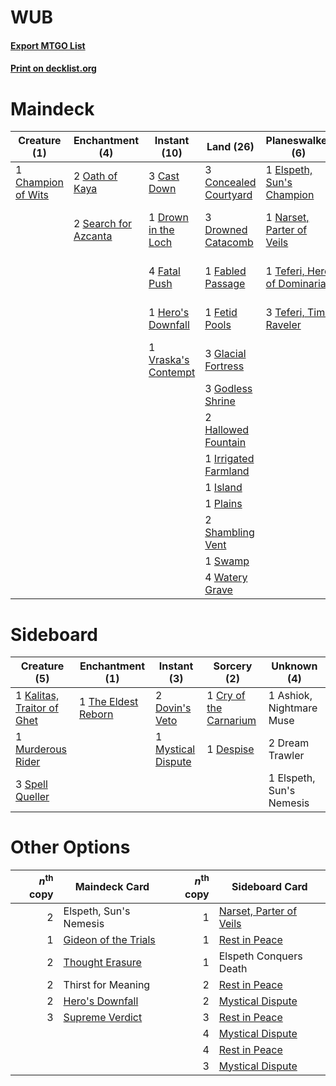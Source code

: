 # WUB

#### [Export MTGO List](../collection/WUB/WUB.txt)
#### [Print on decklist.org](http://decklist.org/?deckmain=3%09Cast%20Down%0A1%09Champion%20of%20Wits%0A1%09Chart%20a%20Course%0A3%09Concealed%20Courtyard%0A1%09Drown%20in%20the%20Loch%0A3%09Drowned%20Catacomb%0A1%09Elspeth%20Conquers%20Death%0A1%09Elspeth,%20Sun's%20Champion%0A1%09Elspeth,%20Sun's%20Nemesis%0A1%09Fabled%20Passage%0A4%09Fatal%20Push%0A1%09Fetid%20Pools%0A3%09Glacial%20Fortress%0A3%09Godless%20Shrine%0A2%09Hallowed%20Fountain%0A1%09Hero's%20Downfall%0A1%09Irrigated%20Farmland%0A1%09Island%0A1%09Narset,%20Parter%20of%20Veils%0A2%09Oath%20of%20Kaya%0A1%09Omen%20of%20the%20Sea%0A1%09Plains%0A2%09Search%20for%20Azcanta%0A2%09Shambling%20Vent%0A2%09Supreme%20Verdict%0A1%09Swamp%0A1%09Teferi,%20Hero%20of%20Dominaria%0A3%09Teferi,%20Time%20Raveler%0A1%09Thirst%20for%20Meaning%0A1%09Thought%20Erasure%0A4%09Thoughtseize%0A1%09Vraska's%20Contempt%0A4%09Watery%20Grave%0A1%09Yahenni's%20Expertise&deckside=1%09Ashiok,%20Nightmare%20Muse%0A1%09Cry%20of%20the%20Carnarium%0A1%09Despise%0A2%09Dovin's%20Veto%0A2%09Dream%20Trawler%0A1%09Elspeth,%20Sun's%20Nemesis%0A1%09Kalitas,%20Traitor%20of%20Ghet%0A1%09Murderous%20Rider%0A1%09Mystical%20Dispute%0A3%09Spell%20Queller%0A1%09The%20Eldest%20Reborn)
# Maindeck

|                                        Creature (1)                                         |                                        Enchantment (4)                                        |                                         Instant (10)                                         |                                           Land (26)                                            |                                           Planeswalker (6)                                           |                                          Sorcery (9)                                           |      Unknown (4)       |
|---------------------------------------------------------------------------------------------|-----------------------------------------------------------------------------------------------|----------------------------------------------------------------------------------------------|------------------------------------------------------------------------------------------------|------------------------------------------------------------------------------------------------------|------------------------------------------------------------------------------------------------|------------------------|
|1 [Champion of Wits](http://gatherer.wizards.com/Pages/Card/Details.aspx?multiverseid=430720)|2 [Oath of Kaya](http://gatherer.wizards.com/Pages/Card/Details.aspx?multiverseid=461136)      |3 [Cast Down](http://gatherer.wizards.com/Pages/Card/Details.aspx?multiverseid=442969)        |3 [Concealed Courtyard](http://gatherer.wizards.com/Pages/Card/Details.aspx?multiverseid=417818)|1 [Elspeth, Sun's Champion](http://gatherer.wizards.com/Pages/Card/Details.aspx?multiverseid=394361)  |1 [Chart a Course](http://gatherer.wizards.com/Pages/Card/Details.aspx?multiverseid=435200)     |1 Elspeth Conquers Death|
|                                                                                             |2 [Search for Azcanta](http://gatherer.wizards.com/Pages/Card/Details.aspx?multiverseid=435226)|1 [Drown in the Loch](http://gatherer.wizards.com/Pages/Card/Details.aspx?multiverseid=473150)|3 [Drowned Catacomb](http://gatherer.wizards.com/Pages/Card/Details.aspx?multiverseid=430633)   |1 [Narset, Parter of Veils](http://gatherer.wizards.com/Pages/Card/Details.aspx?multiverseid=460988)  |2 [Supreme Verdict](http://gatherer.wizards.com/Pages/Card/Details.aspx?multiverseid=438776)    |1 Elspeth, Sun's Nemesis|
|                                                                                             |                                                                                               |4 [Fatal Push](http://gatherer.wizards.com/Pages/Card/Details.aspx?multiverseid=423724)       |1 [Fabled Passage](http://gatherer.wizards.com/Pages/Card/Details.aspx?multiverseid=473206)     |1 [Teferi, Hero of Dominaria](http://gatherer.wizards.com/Pages/Card/Details.aspx?multiverseid=443095)|1 [Thought Erasure](http://gatherer.wizards.com/Pages/Card/Details.aspx?multiverseid=452956)    |1 Omen of the Sea       |
|                                                                                             |                                                                                               |1 [Hero's Downfall](http://gatherer.wizards.com/Pages/Card/Details.aspx?multiverseid=373575)  |1 [Fetid Pools](http://gatherer.wizards.com/Pages/Card/Details.aspx?multiverseid=426945)        |3 [Teferi, Time Raveler](http://gatherer.wizards.com/Pages/Card/Details.aspx?multiverseid=461148)     |4 [Thoughtseize](http://gatherer.wizards.com/Pages/Card/Details.aspx?multiverseid=438676)       |1 Thirst for Meaning    |
|                                                                                             |                                                                                               |1 [Vraska's Contempt](http://gatherer.wizards.com/Pages/Card/Details.aspx?multiverseid=435283)|3 [Glacial Fortress](http://gatherer.wizards.com/Pages/Card/Details.aspx?multiverseid=190562)   |                                                                                                      |1 [Yahenni's Expertise](http://gatherer.wizards.com/Pages/Card/Details.aspx?multiverseid=423742)|                        |
|                                                                                             |                                                                                               |                                                                                              |3 [Godless Shrine](http://gatherer.wizards.com/Pages/Card/Details.aspx?multiverseid=405099)     |                                                                                                      |                                                                                                |                        |
|                                                                                             |                                                                                               |                                                                                              |2 [Hallowed Fountain](http://gatherer.wizards.com/Pages/Card/Details.aspx?multiverseid=97071)   |                                                                                                      |                                                                                                |                        |
|                                                                                             |                                                                                               |                                                                                              |1 [Irrigated Farmland](http://gatherer.wizards.com/Pages/Card/Details.aspx?multiverseid=426947) |                                                                                                      |                                                                                                |                        |
|                                                                                             |                                                                                               |                                                                                              |1 [Island](http://gatherer.wizards.com/Pages/Card/Details.aspx?multiverseid=439857)             |                                                                                                      |                                                                                                |                        |
|                                                                                             |                                                                                               |                                                                                              |1 [Plains](http://gatherer.wizards.com/Pages/Card/Details.aspx?multiverseid=439856)             |                                                                                                      |                                                                                                |                        |
|                                                                                             |                                                                                               |                                                                                              |2 [Shambling Vent](http://gatherer.wizards.com/Pages/Card/Details.aspx?multiverseid=402031)     |                                                                                                      |                                                                                                |                        |
|                                                                                             |                                                                                               |                                                                                              |1 [Swamp](http://gatherer.wizards.com/Pages/Card/Details.aspx?multiverseid=439858)              |                                                                                                      |                                                                                                |                        |
|                                                                                             |                                                                                               |                                                                                              |4 [Watery Grave](http://gatherer.wizards.com/Pages/Card/Details.aspx?multiverseid=405114)       |                                                                                                      |                                                                                                |                        |


# Sideboard

|                                            Creature (5)                                             |                                       Enchantment (1)                                        |                                         Instant (3)                                         |                                           Sorcery (2)                                           |      Unknown (4)       |
|-----------------------------------------------------------------------------------------------------|----------------------------------------------------------------------------------------------|---------------------------------------------------------------------------------------------|-------------------------------------------------------------------------------------------------|------------------------|
|1 [Kalitas, Traitor of Ghet](http://gatherer.wizards.com/Pages/Card/Details.aspx?multiverseid=407596)|1 [The Eldest Reborn](http://gatherer.wizards.com/Pages/Card/Details.aspx?multiverseid=442978)|2 [Dovin's Veto](http://gatherer.wizards.com/Pages/Card/Details.aspx?multiverseid=461120)    |1 [Cry of the Carnarium](http://gatherer.wizards.com/Pages/Card/Details.aspx?multiverseid=457214)|1 Ashiok, Nightmare Muse|
|1 [Murderous Rider](http://gatherer.wizards.com/Pages/Card/Details.aspx?multiverseid=473059)         |                                                                                              |1 [Mystical Dispute](http://gatherer.wizards.com/Pages/Card/Details.aspx?multiverseid=473020)|1 [Despise](http://gatherer.wizards.com/Pages/Card/Details.aspx?multiverseid=386517)             |2 Dream Trawler         |
|3 [Spell Queller](http://gatherer.wizards.com/Pages/Card/Details.aspx?multiverseid=414494)           |                                                                                              |                                                                                             |                                                                                                 |1 Elspeth, Sun's Nemesis|


# Other Options

|*n*<sup>th</sup> copy|                                         Maindeck Card                                         |*n*<sup>th</sup> copy|                                          Sideboard Card                                          |
|--------------------:|-----------------------------------------------------------------------------------------------|--------------------:|--------------------------------------------------------------------------------------------------|
|                    2|Elspeth, Sun's Nemesis                                                                         |                    1|[Narset, Parter of Veils](http://gatherer.wizards.com/Pages/Card/Details.aspx?multiverseid=460988)|
|                    1|[Gideon of the Trials](http://gatherer.wizards.com/Pages/Card/Details.aspx?multiverseid=426716)|                    1|[Rest in Peace](http://gatherer.wizards.com/Pages/Card/Details.aspx?multiverseid=442021)          |
|                    2|[Thought Erasure](http://gatherer.wizards.com/Pages/Card/Details.aspx?multiverseid=452956)     |                    1|Elspeth Conquers Death                                                                            |
|                    2|Thirst for Meaning                                                                             |                    2|[Rest in Peace](http://gatherer.wizards.com/Pages/Card/Details.aspx?multiverseid=442021)          |
|                    2|[Hero's Downfall](http://gatherer.wizards.com/Pages/Card/Details.aspx?multiverseid=373575)     |                    2|[Mystical Dispute](http://gatherer.wizards.com/Pages/Card/Details.aspx?multiverseid=473020)       |
|                    3|[Supreme Verdict](http://gatherer.wizards.com/Pages/Card/Details.aspx?multiverseid=438776)     |                    3|[Rest in Peace](http://gatherer.wizards.com/Pages/Card/Details.aspx?multiverseid=442021)          |
|                     |                                                                                               |                    4|[Mystical Dispute](http://gatherer.wizards.com/Pages/Card/Details.aspx?multiverseid=473020)       |
|                     |                                                                                               |                    4|[Rest in Peace](http://gatherer.wizards.com/Pages/Card/Details.aspx?multiverseid=442021)          |
|                     |                                                                                               |                    3|[Mystical Dispute](http://gatherer.wizards.com/Pages/Card/Details.aspx?multiverseid=473020)       |

